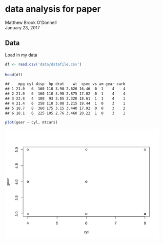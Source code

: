 # data analysis for paper
Matthew Brook O'Donnell  
January 23, 2017  




## Data

Load in my data


```r
df <- read.csv('data/datafile.csv')

head(df)
```

```
##    mpg cyl disp  hp drat    wt  qsec vs am gear carb
## 1 21.0   6  160 110 3.90 2.620 16.46  0  1    4    4
## 2 21.0   6  160 110 3.90 2.875 17.02  0  1    4    4
## 3 22.8   4  108  93 3.85 2.320 18.61  1  1    4    1
## 4 21.4   6  258 110 3.08 3.215 19.44  1  0    3    1
## 5 18.7   8  360 175 3.15 3.440 17.02  0  0    3    2
## 6 18.1   6  225 105 2.76 3.460 20.22  1  0    3    1
```



```r
plot(gear ~ cyl, mtcars)
```

![](data_analysis_files/figure-html/unnamed-chunk-2-1.png)<!-- -->
